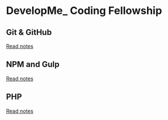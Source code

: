 # DevelopMe_ Coding Fellowship

## Git & GitHub

[Read notes](developme_git.md)

## NPM and Gulp

[Read notes](developme_npm_gulp.md)

## PHP 

[Read notes](developme_php.md)
